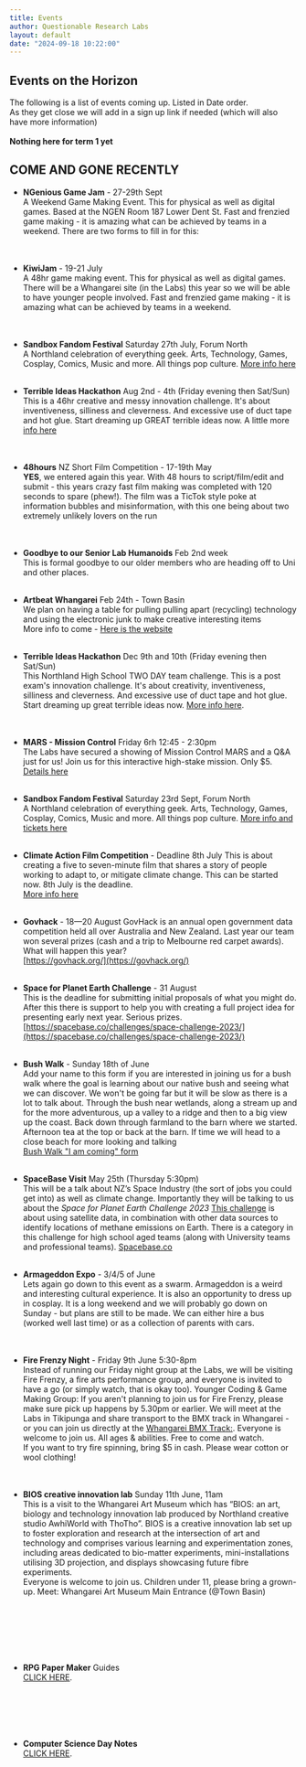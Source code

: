 ```yaml
---
title: Events
author: Questionable Research Labs
layout: default
date: "2024-09-18 10:22:00"
---
```


## Events on the Horizon

The following is a list of events coming up. Listed in Date order.<br>
As they get close we will add in a sign up link if needed (which will also have more information)<br><br>
**Nothing here for term 1 yet**

## COME AND GONE RECENTLY

- **NGenious Game Jam** - 27-29th Sept <br>
A Weekend Game Making Event. This for physical as well as digital games. Based at the NGEN Room 187 Lower Dent St. 
Fast and frenzied game making - it is amazing what can be achieved by teams in a weekend. There are two forms to fill in for this:<br>
<br><br>

- **KiwiJam** - 19-21 July <br>
A 48hr game making event. This for physical as well as digital games. There will be a Whangarei site (in the Labs) this year so we will be able to have younger people involved. 
Fast and frenzied game making - it is amazing what can be achieved by teams in a weekend. <br>
<br><br>

- **Sandbox Fandom Festival**  Saturday 27th July, Forum North<br>
A Northland celebration of everything geek. Arts, Technology, Games, Cosplay, Comics, Music and more.  All things pop culture. [More info here](https://www.sandboxfanfest.co.nz)<br><br>

- **Terrible Ideas Hackathon**  Aug 2nd - 4th (Friday evening then Sat/Sun)<br>
This is a 46hr creative and messy innovation challenge. It's about inventiveness, silliness and cleverness.  And excessive use of duct tape and hot glue. Start dreaming up GREAT terrible ideas now. A little more [info here](https://terriblehack.com/)<br><br><br>

- **48hours** NZ Short Film Competition - 17-19th May<br>
<b>YES</b>, we entered again this year. With 48 hours to script/film/edit and submit - this years crazy fast film making was completed with 120 seconds to spare (phew!). The film was a TicTok style poke at information bubbles and misinformation, with this one being about two extremely unlikely lovers on the run<br>
<br><br>

- **Goodbye to our Senior Lab Humanoids**  Feb 2nd week<br>
 This is formal goodbye to our older members who are heading off to Uni and other places.<br><br> 

- **Artbeat Whangarei**  Feb 24th - Town Basin<br>
 We plan on having a table for pulling pulling apart (recycling) technology and using the electronic junk to make creative interesting items<br>
 More info to come - [Here is the website](https://www.creativenorthland.com/artbeat/)<br><br> 

- **Terrible Ideas Hackathon**  Dec 9th and 10th (Friday evening then Sat/Sun)<br>
This Northland High School TWO DAY team challenge. This is a post exam's innovation challenge. It's about creativity, inventiveness, silliness and cleverness.  And excessive use of duct tape and hot glue. Start dreaming up great terrible ideas now. [More info here](https://terriblehack.nz/).<br><br><br>

- **MARS - Mission Control**  Friday 6rh 12:45 - 2:30pm<br>
The Labs have secured a showing of Mission Control MARS and a Q&A just for us!  Join us for this interactive high-stake mission. Only $5. [Details here](https://forms.gle/VNx3mwpx8FzK1om28)<br><br>

- **Sandbox Fandom Festival**  Saturday 23rd Sept, Forum North<br>
A Northland celebration of everything geek. Arts, Technology, Games, Cosplay, Comics, Music and more.  All things pop culture.  [More info and tickets here](https://www.sandboxfanfest.co.nz)<br><br>

- **Climate Action Film Competition** - Deadline 8th July
This is about creating a five to seven-minute film that shares a story of people working to adapt to, or mitigate climate change. This can be started now. 8th July is the deadline.<br>
[More info here](https://northlandclimatechange.org/climateactionvideofestival/)<br><br>



- **Govhack** - 18—20 August
GovHack is an annual open government data competition held all over Australia and New Zealand. Last year our team won several prizes (cash and a trip to Melbourne red carpet awards). What will happen this year?<br>
[https://govhack.org/](https://govhack.org/)<br><br>


- **Space for Planet Earth Challenge** - 31 August<br>
This is the deadline for submitting initial proposals of what you might do. After this there is support to help you with creating a full project idea for presenting early next year. Serious prizes.<br>
[https://spacebase.co/challenges/space-challenge-2023/](https://spacebase.co/challenges/space-challenge-2023/)<br><br>
- **Bush Walk** - Sunday 18th of June<br>
Add your name to this form if you are interested in joining us for a bush walk where the goal is learning about our native bush and seeing what we can discover. We won't be going far but it will be slow as there is a lot to talk about. Through the bush near wetlands, along a stream up and for the more adventurous, up a valley to a ridge and then to a big view up the coast. Back down through farmland to the barn where we started. Afternoon tea at the top or back at the barn. If time we will head to a close beach for more looking and talking<br>
[Bush Walk "I am coming" form](https://forms.gle/1QEL7zAL8jALRgKa7)<br><br>

- **SpaceBase Visit**  May 25th (Thursday 5:30pm) <br>
This will be a talk about NZ’s Space Industry (the sort of jobs you could get into) as well as climate change. 
Importantly they will be talking to us about the *Space for Planet Earth Challenge 2023*
[This challenge](https://spacebase.co/challenges/space-challenge-2023/) is about using satellite data, in combination with other data sources to identify locations of methane emissions on Earth. There is a category in this challenge for high school aged teams (along with University teams and professional teams).
[Spacebase.co](https://spacebase.co/)<br><br>

- **Armageddon Expo** - 3/4/5 of June<br>
Lets again go down to this event as a swarm. Armageddon is a weird and interesting cultural experience. It is also an opportunity to dress up in cosplay. It is a long weekend and we will probably go down on Sunday - but plans are still to be made. We can either hire a bus (worked well last time) or as a collection of parents with cars.<br>
<br><br>

- **Fire Frenzy Night** - Friday 9th June 5:30-8pm<br>
Instead of running our Friday night group at the Labs, we will be visiting Fire Frenzy, a fire arts performance group, and everyone is invited to have a go (or simply watch, that is okay too). Younger Coding & Game Making Group: If you aren't planning to join us for Fire Frenzy, please make sure pick up happens by 5.30pm or earlier.  We will meet at the Labs in Tikipunga and share transport to the BMX track in Whangarei - or you can join us directly at the [Whangarei BMX Track:](https://goo.gl/maps/xmqNQhS9SeAyGhcU6). Everyone is welcome to join us. All ages & abilities. Free to come and watch.<br>
If you want to try fire spinning, bring $5 in cash. Please wear cotton or wool clothing!<br>
<br><br>

- **BIOS creative innovation lab**  Sunday 11th June, 11am<br>
This is a visit to the Whangarei Art Museum which has “BIOS: an art, biology and technology innovation lab produced by Northland creative studio AwhiWorld with ThoTho”. BIOS is a creative innovation lab set up to foster exploration and research at the intersection of art and technology and comprises various learning and experimentation zones, including areas dedicated to bio-matter experiments, mini-installations utilising 3D projection, and displays showcasing future fibre experiments.<br>
Everyone is welcome to join us. Children under 11, please bring a grown-up. Meet: Whangarei Art Museum Main Entrance (@Town Basin)<br>
<br><br><br><br><br><br>
- **RPG Paper Maker**  Guides<br>
[CLICK HERE](https://goodharvest.notion.site/RPG-Paper-Maker-course-1d05bd8c2b08805ca7d0f4b27fa73368?pvs=74).
<br><br><br><br><br><br>
- **Computer Science Day Notes**<br>
[CLICK HERE](https://docs.google.com/document/d/1u1mszLmki5Eo5NDS79gXtkmoEu1UN5awmFRYU92oH-U/edit?usp=drive_link).